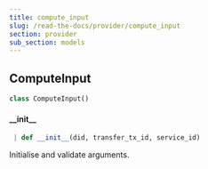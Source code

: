 ```yaml
---
title: compute_input
slug: /read-the-docs/provider/compute_input
section: provider
sub_section: models
---
```

## ComputeInput

```python
class ComputeInput()
```

#### \_\_init\_\_

```python
 | def __init__(did, transfer_tx_id, service_id)
```

Initialise and validate arguments.


